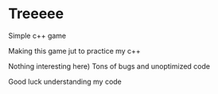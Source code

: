 # Treeeee
Simple c++ game

Making this game jut to practice my c++

Nothing interesting here) 
Tons of bugs and unoptimized code

Good luck understanding my code

